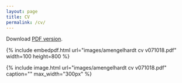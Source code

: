 ```yaml
---
layout: page
title: CV
permalink: /cv/
---
```


Download [PDF version](https://drive.google.com/open?id=1rE6h2UvFrkyn4Xn7GYecZy0IRXk5Hm66).

{% include embedpdf.html url="images/amengelhardt cv v071018.pdf" width=100 height=800 %}

{% include image.html url="images/amengelhardt cv v071018.pdf" caption="" max_width="300px" %}
